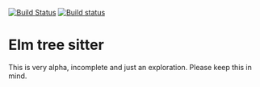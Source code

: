 [![Build Status](https://travis-ci.org/razzeee/tree-sitter-elm.svg?branch=master)](https://travis-ci.org/razzee/tree-sitter-elm)
[![Build status](https://ci.appveyor.com/api/projects/status/tif3gafcxp85swih/branch/master?svg=true)](https://ci.appveyor.com/project/Razzeee/tree-sitter-elm/branch/master)

# Elm tree sitter

This is very alpha, incomplete and just an exploration. Please keep this in mind.